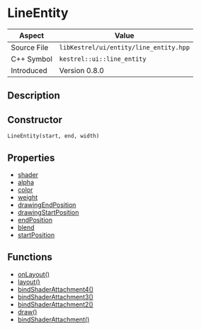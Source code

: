 # LineEntity
| Aspect | Value |
| --- | --- |
| Source File | `libKestrel/ui/entity/line_entity.hpp` |
| C++ Symbol | `kestrel::ui::line_entity` |
| Introduced | Version 0.8.0 |
## Description

## Constructor
```
LineEntity(start, end, width)
```
## Properties

 - [shader](shader.md)
 - [alpha](alpha.md)
 - [color](color.md)
 - [weight](weight.md)
 - [drawingEndPosition](drawingEndPosition.md)
 - [drawingStartPosition](drawingStartPosition.md)
 - [endPosition](endPosition.md)
 - [blend](blend.md)
 - [startPosition](startPosition.md)
## Functions

 - [onLayout()](onLayout.md)
 - [layout()](layout.md)
 - [bindShaderAttachment4()](bindShaderAttachment4.md)
 - [bindShaderAttachment3()](bindShaderAttachment3.md)
 - [bindShaderAttachment2()](bindShaderAttachment2.md)
 - [draw()](draw.md)
 - [bindShaderAttachment()](bindShaderAttachment.md)
